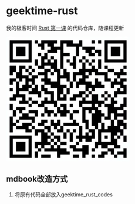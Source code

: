 # geektime-rust

我的极客时间 [Rust 第一课](https://time.geekbang.org/column/intro/100085301) 的代码仓库，随课程更新

![rust 第一课](images/rust_qr.jpg)

## mdbook改造方式
1. 将原有代码全部放入geektime_rust_codes
